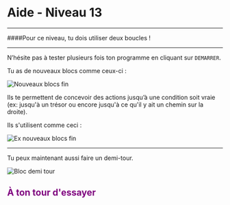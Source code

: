 # Aide - Niveau 13

---

####Pour ce niveau, tu dois utiliser deux boucles !

---

N’hésite pas à tester plusieurs fois ton programme en cliquant sur `DEMARRER`.

Tu as de nouveaux blocs comme ceux-ci :

![Nouveaux blocs fin][blocs_fin]

Ils te permettent de concevoir des actions jusqu’à une condition soit vraie (ex: jusqu'à un trésor ou encore jusqu'à ce qu'il y ait un chemin sur la droite).

Ils s'utilisent comme ceci :

![Ex nouveaux blocs fin][ex_blocs_fin]

***

Tu peux maintenant aussi faire un demi-tour.

![Bloc demi tour][bloc_demitour]


## <span style="color: #800080">À ton tour d'essayer</span>

[blocs_fin]: img/carte_blocs_fin.png
[ex_blocs_fin]: img/carte_ex_p12.png
[bloc_demitour]: img/carte_bloc_demitour.png

